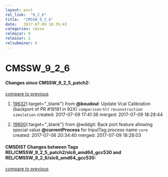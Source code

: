 ```yaml
---
layout: post
rel_link:  "9_2_6"
title:  "CMSSW_9_2_6"
date:   2017-07-09 18:35:43
categories: cmssw
relmajor: 9
relminor: 2
relsubminor: 6
---
```


# CMSSW_9_2_6
#### Changes since CMSSW_9_2_5_patch2:
[compare to previous](https://github.com/cms-sw/cmssw/compare/CMSSW_9_2_5_patch2...CMSSW_9_2_6)



1. [19632](http://github.com/cms-sw/cmssw/pull/19632){:target="_blank"}  from **@boudoul**: Update Vcal Calibration (backport of PR #19181 in 92X) `comparison`  `hlt`  `reconstruction`  `simulation`  created: 2017-07-09 17:41:36 merged: 2017-07-09 18:28:44

2. [19600](http://github.com/cms-sw/cmssw/pull/19600){:target="_blank"}  from @wddgit: Back port feature allowing special value **@currentProcess** for InputTag process name `core`  created: 2017-07-06 20:34:40 merged: 2017-07-09 18:28:03

#### CMSDIST Changes between Tags REL/CMSSW_9_2_5_patch2/slc6_amd64_gcc530 and REL/CMSSW_9_2_6/slc6_amd64_gcc530:
[compare to previous](https://github.com/cms-sw/cmsdist/compare/REL/CMSSW_9_2_5_patch2/slc6_amd64_gcc530...REL/CMSSW_9_2_6/slc6_amd64_gcc530)


